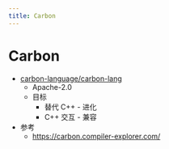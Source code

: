 ```yaml
---
title: Carbon
---
```


# Carbon

- [carbon-language/carbon-lang](https://github.com/carbon-language/carbon-lang)
  - Apache-2.0
  - 目标
    - 替代 C++ - 进化
    - C++ 交互 - 兼容
- 参考
  - https://carbon.compiler-explorer.com/
